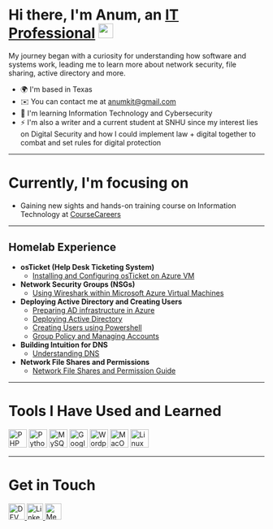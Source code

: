 # Hi there, I'm Anum, an <a href="https://linkedin.com/in/anumkhanit">IT Professional</a> <img src="https://media.giphy.com/media/hvRJCLFzcasrR4ia7z/giphy.gif" width="29px" height="29px">

My journey began with a curiosity for understanding how software and systems work, leading me to learn more about network security, file sharing, active directory and more.

* 🌍  I'm based in Texas
* ✉️  You can contact me at [anumkit@gmail.com](mailto:anumkit@gmail.com)
* 🧠  I'm learning Information Technology and Cybersecurity
* ⚡  I'm also a writer and a current student at SNHU since my interest lies on Digital Security and how I could implement law + digital together to combat and set rules for digital protection

-----

# Currently, I'm focusing on

- Gaining new sights and hands-on training course on Information Technology at <a href="https://coursecareers.com">CourseCareers</a>

-----

## Homelab Experience

- <b>osTicket (Help Desk Ticketing System)</b>
  - [Installing and Configuring osTicket on Azure VM](https://github.com/anumkhanit/os-ticket)
- <b>Network Security Groups (NSGs)</b>
  - [Using Wireshark within Microsoft Azure Virtual Machines](https://github.com/anumkhanit/azure-wireshark-network-protocols)
- <b>Deploying Active Directory and Creating Users</b>
  - [Preparing AD infrastructure in Azure](https://github.com/anumkhanit/preparing-ad-azure)
  - [Deploying Active Directory](https://github.com/anumkhanit/deploy-ad)
  - [Creating Users using Powershell](https://github.com/anumkhanit/create-users-powershell)
  - [Group Policy and Managing Accounts](https://github.com/anumkhanit/group-policy-manage)
- <b>Building Intuition for DNS</b>
  - [Understanding DNS](https://github.com/anumkhanit/domain-network)
- <b>Network File Shares and Permissions</b>
  - [Network File Shares and Permission Guide](https://github.com/anumkhanit/network-file-share)

-----

# Tools I Have Used and Learned

<p align="left"> <a href="https://www.php.net/" target="_blank" rel="noreferrer"><img src="https://raw.githubusercontent.com/danielcranney/readme-generator/main/public/icons/skills/php-colored.svg" width="36" height="36" alt="PHP" title="PHP"/></a>
<a href="https://www.python.org/" target="_blank" rel="noreferrer"><img src="https://raw.githubusercontent.com/danielcranney/readme-generator/main/public/icons/skills/python-colored.svg" width="36" height="36" alt="Python" title="Python"/></a>
<a href="https://www.mysql.com/" target="_blank" rel="noreferrer"><img src="https://raw.githubusercontent.com/danielcranney/readme-generator/main/public/icons/skills/mysql-colored.svg" width="36" height="36" alt="MySQL" title="MySQL"/></a>
<a href="https://cloud.google.com/" target="_blank" rel="noreferrer"><img src="https://raw.githubusercontent.com/danielcranney/readme-generator/main/public/icons/skills/googlecloud-colored.svg" width="36" height="36" alt="Google Cloud" title="Google Cloud"/></a>
<a href="https://wordpress.com" target="_blank" rel="noreferrer"><img src="https://raw.githubusercontent.com/danielcranney/readme-generator/main/public/icons/skills/wordpress-colored.svg" width="36" height="36" alt="Wordpress" title="Wordpress"/></a>
<a href="https://apple.com" target="_blank" rel="noreferrer"><img src="https://raw.githubusercontent.com/danielcranney/readme-generator/main/public/icons/skills/macos-colored.svg" width="36" height="36" alt="MacOS" title="MacOS"/></a>
<a href="https://www.linux.org" target="_blank" rel="noreferrer"><img src="https://raw.githubusercontent.com/danielcranney/readme-generator/main/public/icons/skills/linux-colored.svg" width="36" height="36" alt="Linux" title="Linux"/></a> </p> 

-----

# Get in Touch

<p align="left"> <a href="https://www.dev.to/anum_khan" target="_blank" rel="noreferrer"> <picture> <source media="(prefers-color-scheme: dark)" srcset="https://raw.githubusercontent.com/danielcranney/readme-generator/main/public/icons/socials/devdotto-dark.svg" /> <source media="(prefers-color-scheme: light)" srcset="https://raw.githubusercontent.com/danielcranney/readme-generator/main/public/icons/socials/devdotto.svg" /> <img src="https://raw.githubusercontent.com/danielcranney/readme-generator/main/public/icons/socials/devdotto.svg" width="32" height="32" alt="DEV" title="DEV" /> </picture> </a> <a href="https://www.linkedin.com/in/anumkhanit" target="_blank" rel="noreferrer"> <picture> <source media="(prefers-color-scheme: dark)" srcset="https://raw.githubusercontent.com/danielcranney/readme-generator/main/public/icons/socials/linkedin-dark.svg" /> <source media="(prefers-color-scheme: light)" srcset="https://raw.githubusercontent.com/danielcranney/readme-generator/main/public/icons/socials/linkedin.svg" /> <img src="https://raw.githubusercontent.com/danielcranney/readme-generator/main/public/icons/socials/linkedin.svg" width="32" height="32" alt="LinkedIn" title="LinkedIn" /> </picture> </a> <a href="http://www.medium.com/anumkit" target="_blank" rel="noreferrer"> <picture> <source media="(prefers-color-scheme: dark)" srcset="https://raw.githubusercontent.com/danielcranney/readme-generator/main/public/icons/socials/medium-dark.svg" /> <source media="(prefers-color-scheme: light)" srcset="https://raw.githubusercontent.com/danielcranney/readme-generator/main/public/icons/socials/medium.svg" /> <img src="https://raw.githubusercontent.com/danielcranney/readme-generator/main/public/icons/socials/medium.svg" width="32" height="32" alt="Medium" title="Medium" /> </picture> </a></p>
